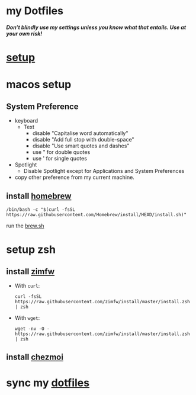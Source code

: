 # my Dotfiles
***Don’t blindly use my settings unless you know what that entails. Use at your own risk!***

# [setup](./setup.sh)

# macos setup
## System Preference 
* keyboard
  * Text
    * disable "Capitalise word automatically"
    * disable "Add full stop with double-space"
    * disable "Use smart quotes and dashes"
    * use " for double quotes
    * use ' for single quotes
* Spotlight
  * Disable Spotlight except for Applications and System Preferences
* copy other preference from my current machine.

## install [homebrew](https://brew.sh/)
```
/bin/bash -c "$(curl -fsSL https://raw.githubusercontent.com/Homebrew/install/HEAD/install.sh)"
```
  run the [brew.sh](./brew.sh)

# setup zsh
## install [zimfw](https://github.com/zimfw/zimfw)
* With `curl`:

      curl -fsSL https://raw.githubusercontent.com/zimfw/install/master/install.zsh | zsh

* With `wget`:

      wget -nv -O - https://raw.githubusercontent.com/zimfw/install/master/install.zsh | zsh

## install [chezmoi](https://www.chezmoi.io/install/)


# sync my [dotfiles](https://github.com/sunnytower/dotfiles)
